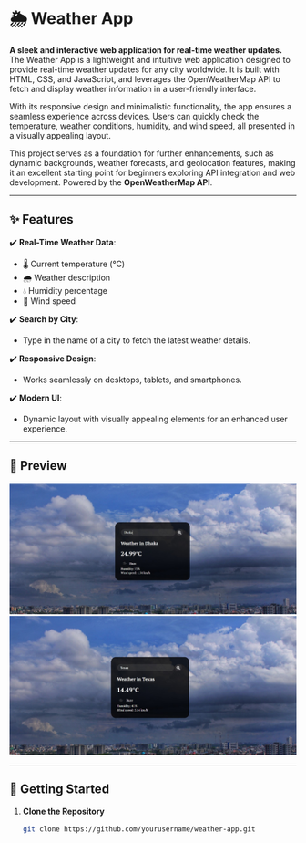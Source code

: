 # 🌦️ Weather App 

**A sleek and interactive web application for real-time weather updates.**  
The Weather App is a lightweight and intuitive web application designed to provide real-time weather updates for any city worldwide. It is built with HTML, CSS, and JavaScript, and leverages the OpenWeatherMap API to fetch and display weather information in a user-friendly interface.

With its responsive design and minimalistic functionality, the app ensures a seamless experience across devices. Users can quickly check the temperature, weather conditions, humidity, and wind speed, all presented in a visually appealing layout.

This project serves as a foundation for further enhancements, such as dynamic backgrounds, weather forecasts, and geolocation features, making it an excellent starting point for beginners exploring API integration and web development.
Powered by the **OpenWeatherMap API**.

---

## ✨ Features  
✔️ **Real-Time Weather Data**:  
  - 🌡️ Current temperature (°C)  
  - 🌧️ Weather description  
  - 💧 Humidity percentage  
  - 💨 Wind speed  

✔️ **Search by City**:  
  - Type in the name of a city to fetch the latest weather details.  

✔️ **Responsive Design**:  
  - Works seamlessly on desktops, tablets, and smartphones.  

✔️ **Modern UI**:  
  - Dynamic layout with visually appealing elements for an enhanced user experience.

---

## 📸 Preview  

![Weather App Screenshot](https://github.com/touhidulislam1999/Simple-Weather-Application-using-javascript-html-and-css/blob/main/Dhaka.jpg)
![Weather App Screenshot](https://github.com/touhidulislam1999/Simple-Weather-Application-using-javascript-html-and-css/blob/main/Texas.jpg)

---

## 🚀 Getting Started  

1. **Clone the Repository**  
   ```bash
   git clone https://github.com/yourusername/weather-app.git
